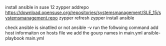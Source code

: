 install ansible in suse 12
zypper addrepo https://download.opensuse.org/repositories/systemsmanagement/SLE_15/systemsmanagement.repo
zypper refresh
zypper install ansible


check ansible is sinatlled or not
ansible -v
run the follwoing command
add host informaiton on hosts file
we add the gourp names in main.yml
ansible-playbook main.yml

